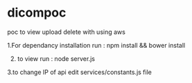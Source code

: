 # dicompoc
poc to view upload delete with using aws 

1.For dependancy installation run :
npm install && bower install
 
2. to view run :
node server.js 

3.to change IP of api edit services/constants.js file
